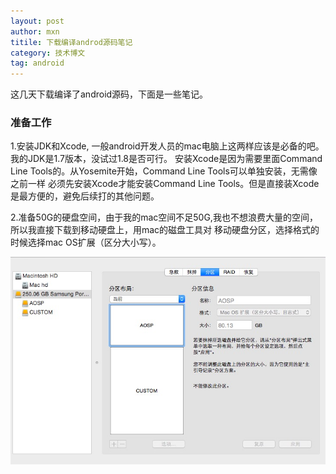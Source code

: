 ```yaml
---
layout: post
author: mxn
titile: 下载编译androd源码笔记
category: 技术博文
tag: android
---
```


这几天下载编译了android源码，下面是一些笔记。

### 准备工作

1.安装JDK和Xcode, 一般android开发人员的mac电脑上这两样应该是必备的吧。我的JDK是1.7版本，没试过1.8是否可行。
安装Xcode是因为需要里面Command Line Tools的。从Yosemite开始，Command Line Tools可以单独安装，无需像之前一样
必须先安装Xcode才能安装Command Line Tools。但是直接装Xcode是最方便的，避免后续打的其他问题。

2.准备50G的硬盘空间，由于我的mac空间不足50G,我也不想浪费大量的空间，所以我直接下载到移动硬盘上，用mac的磁盘工具对
移动硬盘分区，选择格式的时候选择mac OS扩展（区分大小写）。

![](https://raw.githubusercontent.com/mxn21/mxn21.github.io/master/public/img/img188.png)

